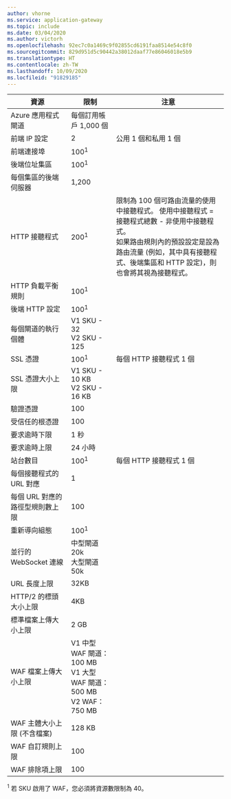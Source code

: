 ```yaml
---
author: vhorne
ms.service: application-gateway
ms.topic: include
ms.date: 03/04/2020
ms.author: victorh
ms.openlocfilehash: 92ec7c0a1469c9f02855cd6191faa8514e54c8f0
ms.sourcegitcommit: 829d951d5c90442a38012daaf77e86046018e5b9
ms.translationtype: HT
ms.contentlocale: zh-TW
ms.lasthandoff: 10/09/2020
ms.locfileid: "91829185"
---
```

| 資源 | 限制 | 注意 |
| --- | --- | --- |
| Azure 應用程式閘道 |每個訂用帳戶 1,000 個 | |
| 前端 IP 設定 |2 |公用 1 個和私用 1 個 |
| 前端連接埠 |100<sup>1</sup> | |
| 後端位址集區 |100<sup>1</sup> | |
| 每個集區的後端伺服器 |1,200 | |
| HTTP 接聽程式 |200<sup>1</sup> |限制為 100 個可路由流量的使用中接聽程式。 使用中接聽程式 = 接聽程式總數 - 非使用中接聽程式。<br>如果路由規則內的預設設定是設為路由流量 (例如，其中具有接聽程式、後端集區和 HTTP 設定)，則也會將其視為接聽程式。|
| HTTP 負載平衡規則 |100<sup>1</sup> | |
| 後端 HTTP 設定 |100<sup>1</sup> | |
| 每個閘道的執行個體 |V1 SKU - 32<br>V2 SKU - 125 | |
| SSL 憑證 |100<sup>1</sup> |每個 HTTP 接聽程式 1 個 |
| SSL 憑證大小上限 |V1 SKU - 10 KB<br>V2 SKU - 16 KB| |
| 驗證憑證 |100 | |
| 受信任的根憑證 |100 | |
| 要求逾時下限 |1 秒 | |
| 要求逾時上限 |24 小時 | |
| 站台數目 |100<sup>1</sup> |每個 HTTP 接聽程式 1 個 |
| 每個接聽程式的 URL 對應 |1 | |
| 每個 URL 對應的路徑型規則數上限|100||
| 重新導向組態 |100<sup>1</sup>| |
| 並行的 WebSocket 連線 |中型閘道 20k<br> 大型閘道 50k| |
| URL 長度上限|32KB| |
| HTTP/2 的標頭大小上限 |4KB| |
| 標準檔案上傳大小上限 |2 GB | |
| WAF 檔案上傳大小上限 |V1 中型 WAF 閘道：100 MB<br>V1 大型 WAF 閘道：500 MB<br>V2 WAF：750 MB| |
| WAF 主體大小上限 (不含檔案)|128 KB||
| WAF 自訂規則上限|100||
| WAF 排除項上限|100||

<sup>1</sup> 若 SKU 啟用了 WAF，您必須將資源數限制為 40。
